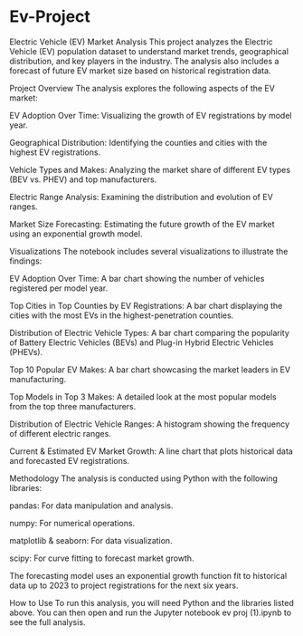 # Ev-Project
Electric Vehicle (EV) Market Analysis
This project analyzes the Electric Vehicle (EV) population dataset to understand market trends, geographical distribution, and key players in the industry. The analysis also includes a forecast of future EV market size based on historical registration data.

Project Overview
The analysis explores the following aspects of the EV market:

EV Adoption Over Time: Visualizing the growth of EV registrations by model year.

Geographical Distribution: Identifying the counties and cities with the highest EV registrations.

Vehicle Types and Makes: Analyzing the market share of different EV types (BEV vs. PHEV) and top manufacturers.

Electric Range Analysis: Examining the distribution and evolution of EV ranges.

Market Size Forecasting: Estimating the future growth of the EV market using an exponential growth model.

Visualizations
The notebook includes several visualizations to illustrate the findings:

EV Adoption Over Time: A bar chart showing the number of vehicles registered per model year.

Top Cities in Top Counties by EV Registrations: A bar chart displaying the cities with the most EVs in the highest-penetration counties.

Distribution of Electric Vehicle Types: A bar chart comparing the popularity of Battery Electric Vehicles (BEVs) and Plug-in Hybrid Electric Vehicles (PHEVs).

Top 10 Popular EV Makes: A bar chart showcasing the market leaders in EV manufacturing.

Top Models in Top 3 Makes: A detailed look at the most popular models from the top three manufacturers.

Distribution of Electric Vehicle Ranges: A histogram showing the frequency of different electric ranges.

Current & Estimated EV Market Growth: A line chart that plots historical data and forecasted EV registrations.

Methodology
The analysis is conducted using Python with the following libraries:

pandas: For data manipulation and analysis.

numpy: For numerical operations.

matplotlib & seaborn: For data visualization.

scipy: For curve fitting to forecast market growth.

The forecasting model uses an exponential growth function fit to historical data up to 2023 to project registrations for the next six years.

How to Use
To run this analysis, you will need Python and the libraries listed above. You can then open and run the Jupyter notebook ev proj (1).ipynb to see the full analysis.
